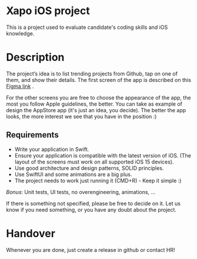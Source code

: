 # Xapo iOS project

This is a project used to evaluate candidate's coding skills and iOS knowledge.

# Description

The project’s idea is to list trending projects from Github, tap on one of them, and show their details.
The first screen of the app is described on this [Figma link](https://www.figma.com/file/5JrLNhD1etjj9FIfmpwe93/Untitled?node-id=0%3A1) .

For the other screens you are free to choose the appearance of the app, the most you follow Apple guidelines, the better. You can take as example of design the AppStore app (it's just an idea, you decide). The better the app looks, the more interest we see that you have in the position :)

## Requirements

- Write your application in Swift.
- Ensure your application is compatible with the latest version of iOS. (The layout of the screens must work on all supported iOS 15 devices).
- Use good architecture and design patterns, SOLID principles.
- Use SwiftUI and some animations are a big plus.
- The project needs to work just running it (CMD+R)  - Keep it simple :)

*Bonus*: Unit tests, UI tests, no overengineering, animations, ...

If there is something not specified, please be free to decide on it. Let us know if you need something, or you have any doubt about the project.

# Handover

Whenever you are done, just create a release in github or contact HR!
